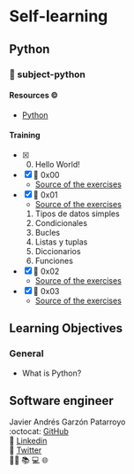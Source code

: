 # Self-learning
## Python
### :open_file_folder: subject-python

#### Resources :copyright:
* [Python](https://www.python.org/)

#### Training
* [x] 0. Hello World!
* [x] :open_file_folder: 0x00
  - [Source of the exercises](https://www.udemy.com/share/101sFuAEEcdF5VRno=/)
* [x] :open_file_folder: 0x01
  - [Source of the exercises](http://aprendeconalf.es/python/ejercicios/)
  1. Tipos de datos simples
  2. Condicionales
  3. Bucles
  4. Listas y tuplas
  5. Diccionarios
  6. Funciones
* [x] :open_file_folder: 0x02
  - [Source of the exercises](https://www.w3resource.com/python-exercises/python-basic-exercises.php)
* [x] :open_file_folder: 0x03
  - [Source of the exercises](https://www.youtube.com/watch?v=Esdj9wlBOaI)

## Learning Objectives
### General
* What is Python?

## Software engineer
Javier Andrés Garzón Patarroyo  
:octocat: [GitHub](https://github.com/javierandresgp/)  
:link: [Linkedin](https://www.linkedin.com/in/javierandresgp/)  
:link: [Twitter](https://twitter.com/javierandresgp0)  
:man_technologist: :books: :computer: :globe_with_meridians: